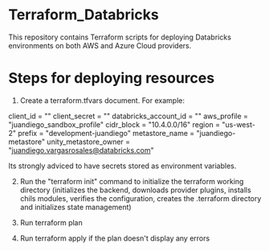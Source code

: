 # Terraform_Databricks

This repository contains Terraform scripts for deploying Databricks environments on both AWS and Azure Cloud providers.

# Steps for deploying resources

1. Create a terraform.tfvars document. For example:

client_id = ""
client_secret = ""
databricks_account_id = ""
aws_profile = "juandiego_sandbox_profile"
cidr_block = "10.4.0.0/16"
region = "us-west-2"
prefix = "development-juandiego"
metastore_name = "juandiego-metastore"
unity_metastore_owner = "juandiego.vargasrosales@databricks.com"

Its strongly adviced to have secrets stored as environment variables. 

2. Run the "terraform init" command to initialize the terraform working directory (initializes the backend, downloads provider plugins, installs chils modules,
verifies the configuration, creates the .terraform directory and initializes state management)

3. Run terraform plan

4. Run terraform apply if the plan doesn't display any errors
